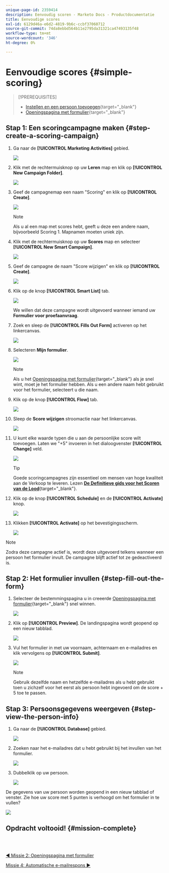```yaml
---
unique-page-id: 2359414
description: Eenvoudig scoren - Marketo Docs - Productdocumentatie
title: Eenvoudige scores
exl-id: 6129d46a-e6d2-4819-9b6c-ccbf37060712
source-git-commit: 74da8ebbd564b11e2795da31321ca47493135f48
workflow-type: tm+mt
source-wordcount: '346'
ht-degree: 0%

---
```


# Eenvoudige scores {#simple-scoring}

>[!PREREQUISITES]
>
>* [Instellen en een persoon toevoegen](/help/marketo/getting-started/quick-wins/get-set-up-and-add-a-person.md){target="_blank"}
>* [Openingspagina met formulier](/help/marketo/getting-started/quick-wins/landing-page-with-a-form.md){target="_blank"}


## Stap 1: Een scoringcampagne maken {#step-create-a-scoring-campaign}

1. Ga naar de **[!UICONTROL Marketing Activities]** gebied.

   ![](assets/simple-scoring-1.png)

1. Klik met de rechtermuisknop op uw **Leren** map en klik op **[!UICONTROL New Campaign Folder]**.

   ![](assets/simple-scoring-2.png)

1. Geef de campagnemap een naam &quot;Scoring&quot; en klik op **[!UICONTROL Create]**.

   ![](assets/simple-scoring-3.png)

   >[!NOTE]
   >
   >Als u al een map met scores hebt, geeft u deze een andere naam, bijvoorbeeld Scoring 1. Mapnamen moeten uniek zijn.

1. Klik met de rechtermuisknop op uw **Scores** map en selecteer **[!UICONTROL New Smart Campaign]**.

   ![](assets/simple-scoring-4.png)

1. Geef de campagne de naam &quot;Score wijzigen&quot; en klik op **[!UICONTROL Create]**.

   ![](assets/simple-scoring-5.png)

1. Klik op de knop **[!UICONTROL Smart List]** tab.

   ![](assets/simple-scoring-6.png)

   We willen dat deze campagne wordt uitgevoerd wanneer iemand uw **Formulier voor proefaanvraag**.

1. Zoek en sleep de **[!UICONTROL Fills Out Form]** activeren op het linkercanvas.

   ![](assets/simple-scoring-7.png)

1. Selecteren **Mijn formulier**.

   ![](assets/simple-scoring-8.png)

   >[!NOTE]
   >
   >Als u het [Openingspagina met formulier](/help/marketo/getting-started/quick-wins/landing-page-with-a-form.md){target="_blank"} als je snel wint, moet je het formulier hebben. Als u een andere naam hebt gebruikt voor het formulier, selecteert u die naam.

1. Klik op de knop **[!UICONTROL Flow]** tab.

   ![](assets/simple-scoring-9.png)

1. Sleep de **Score wijzigen** stroomactie naar het linkercanvas.

   ![](assets/simple-scoring-10.png)

1. U kunt elke waarde typen die u aan de persoonlijke score wilt toevoegen. Laten we &quot;+5&quot; invoeren in het dialoogvenster **[!UICONTROL Change]** veld.

   ![](assets/simple-scoring-11.png)

   >[!TIP]
   >
   >Goede scoringcampagnes zijn essentieel om mensen van hoge kwaliteit aan de Verkoop te leveren. Lezen [**De Definitieve gids voor het Scoren van de Lood**](https://www.marketo.com/definitive-guides/lead-scoring/){target="_blank"}.

1. Klik op de knop **[!UICONTROL Schedule]** en de **[!UICONTROL Activate]** knop.

   ![](assets/simple-scoring-12.png)

1. Klikken **[!UICONTROL Activate]** op het bevestigingsscherm.

   ![](assets/simple-scoring-13.png)

>[!NOTE]
>
>Zodra deze campagne actief is, wordt deze uitgevoerd telkens wanneer een persoon het formulier invult. De campagne blijft actief tot ze gedeactiveerd is.

## Stap 2: Het formulier invullen {#step-fill-out-the-form}

1. Selecteer de bestemmingspagina u in creeerde [Openingspagina met formulier](/help/marketo/getting-started/quick-wins/landing-page-with-a-form.md){target="_blank"} snel winnen.

   ![](assets/simple-scoring-14.png)

1. Klik op **[!UICONTROL Preview]**. De landingspagina wordt geopend op een nieuw tabblad.

   ![](assets/simple-scoring-15.png)

1. Vul het formulier in met uw voornaam, achternaam en e-mailadres en klik vervolgens op **[!UICONTROL Submit]**.

   ![](assets/simple-scoring-16.png)

   >[!NOTE]
   >
   >Gebruik dezelfde naam en hetzelfde e-mailadres als u hebt gebruikt toen u zichzelf voor het eerst als persoon hebt ingevoerd om de score + 5 toe te passen.

## Stap 3: Persoonsgegevens weergeven {#step-view-the-person-info}

1. Ga naar de **[!UICONTROL Database]** gebied.

   ![](assets/simple-scoring-17.png)

1. Zoeken naar het e-mailadres dat u hebt gebruikt bij het invullen van het formulier.

   ![](assets/simple-scoring-18.png)

1. Dubbelklik op uw persoon.

   ![](assets/simple-scoring-19.png)

De gegevens van uw persoon worden geopend in een nieuw tabblad of venster. Zie hoe uw score met 5 punten is verhoogd om het formulier in te vullen?

![](assets/simple-scoring-20.png)

## Opdracht voltooid! {#mission-complete}

<br> 

[◄ Missie 2: Openingspagina met formulier](/help/marketo/getting-started/quick-wins/landing-page-with-a-form.md)

[Missie 4: Automatische e-mailrespons ►](/help/marketo/getting-started/quick-wins/email-auto-response.md)

